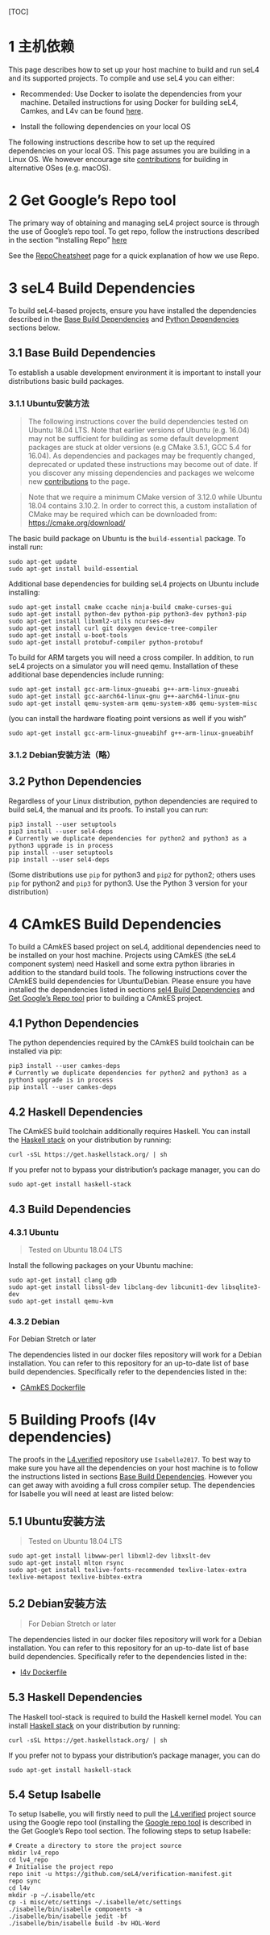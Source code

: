 [TOC]

# 1 主机依赖

This page describes how to set up your host machine to build and run seL4 and its supported projects. To compile and use seL4 you can either:

* Recommended: Use Docker to isolate the dependencies from your machine. Detailed instructions for using Docker for building seL4, Camkes, and L4v can be found [here](https://docs.sel4.systems/projects/dockerfiles/).

* Install the following dependencies on your local OS

The following instructions describe how to set up the required dependencies on your local OS. This page assumes you are building in a Linux OS. We however encourage site [contributions](https://docs.sel4.systems/DocsContributing) for building in alternative OSes (e.g. macOS).

# 2 Get Google’s Repo tool

The primary way of obtaining and managing seL4 project source is through the use of Google’s repo tool. To get repo, follow the instructions described in the section “Installing Repo” [here](https://source.android.com/setup/develop#installing-repo)

See the [RepoCheatsheet](https://docs.sel4.systems/projects/buildsystem/repo-cheatsheet) page for a quick explanation of how we use Repo.

# 3 seL4 Build Dependencies

To build seL4-based projects, ensure you have installed the dependencies described in the [Base Build Dependencies](https://docs.sel4.systems/projects/buildsystem/host-dependencies.html#base-build-dependencies) and [Python Dependencies](https://docs.sel4.systems/projects/buildsystem/host-dependencies.html#python-dependencies) sections below.

## 3.1 Base Build Dependencies

To establish a usable development environment it is important to install your distributions basic build packages.

### 3.1.1 Ubuntu安装方法

> The following instructions cover the build dependencies tested on Ubuntu 18.04 LTS. Note that earlier versions of Ubuntu (e.g. 16.04) may not be sufficient for building as some default development packages are stuck at older versions (e.g CMake 3.5.1, GCC 5.4 for 16.04). As dependencies and packages may be frequently changed, deprecated or updated these instructions may become out of date. If you discover any missing dependencies and packages we welcome new [contributions](https://docs.sel4.systems/DocsContributing) to the page.

> Note that we require a minimum CMake version of 3.12.0 while Ubuntu 18.04 contains 3.10.2. In order to correct this, a custom installation of CMake may be required which can be downloaded from: https://cmake.org/download/

The basic build package on Ubuntu is the `build-essential` package. To install run:

    sudo apt-get update
    sudo apt-get install build-essential

Additional base dependencies for building seL4 projects on Ubuntu include installing:

    sudo apt-get install cmake ccache ninja-build cmake-curses-gui
    sudo apt-get install python-dev python-pip python3-dev python3-pip
    sudo apt-get install libxml2-utils ncurses-dev
    sudo apt-get install curl git doxygen device-tree-compiler
    sudo apt-get install u-boot-tools
    sudo apt-get install protobuf-compiler python-protobuf

To build for ARM targets you will need a cross compiler. In addition, to run seL4 projects on a simulator you will need qemu. Installation of these additional base dependencies include running:

    sudo apt-get install gcc-arm-linux-gnueabi g++-arm-linux-gnueabi
    sudo apt-get install gcc-aarch64-linux-gnu g++-aarch64-linux-gnu
    sudo apt-get install qemu-system-arm qemu-system-x86 qemu-system-misc

(you can install the hardware floating point versions as well if you wish”

    sudo apt-get install gcc-arm-linux-gnueabihf g++-arm-linux-gnueabihf

### 3.1.2 Debian安装方法（略）

## 3.2 Python Dependencies

Regardless of your Linux distribution, python dependencies are required to build seL4, the manual and its proofs. To install you can run:

    pip3 install --user setuptools
    pip3 install --user sel4-deps
    # Currently we duplicate dependencies for python2 and python3 as a python3 upgrade is in process
    pip install --user setuptools
    pip install --user sel4-deps

(Some distributions use `pip` for python3 and `pip2` for python2; others uses `pip` for python2 and `pip3` for python3. Use the Python 3 version for your distribution)

# 4 CAmkES Build Dependencies

To build a CAmkES based project on seL4, additional dependencies need to be installed on your host machine. Projects using CAmkES (the seL4 component system) need Haskell and some extra python libraries in addition to the standard build tools. The following instructions cover the CAmkES build dependencies for Ubuntu/Debian. Please ensure you have installed the dependencies listed in sections [sel4 Build Dependencies](https://docs.sel4.systems/projects/buildsystem/host-dependencies.html#sel4-build-dependencies) and [Get Google’s Repo tool](https://docs.sel4.systems/projects/buildsystem/host-dependencies.html#get-googles-repo-tool) prior to building a CAmkES project.

## 4.1 Python Dependencies

The python dependencies required by the CAmkES build toolchain can be installed via pip:

    pip3 install --user camkes-deps
    # Currently we duplicate dependencies for python2 and python3 as a python3 upgrade is in process
    pip install --user camkes-deps

## 4.2 Haskell Dependencies

The CAmkES build toolchain additionally requires Haskell. You can install the [Haskell stack](https://haskellstack.org/) on your distribution by running:

    curl -sSL https://get.haskellstack.org/ | sh

If you prefer not to bypass your distribution’s package manager, you can do

    sudo apt-get install haskell-stack

## 4.3 Build Dependencies

### 4.3.1 Ubuntu

> Tested on Ubuntu 18.04 LTS

Install the following packages on your Ubuntu machine:

    sudo apt-get install clang gdb
    sudo apt-get install libssl-dev libclang-dev libcunit1-dev libsqlite3-dev
    sudo apt-get install qemu-kvm

### 4.3.2 Debian

For Debian Stretch or later

The dependencies listed in our docker files repository will work for a Debian installation. You can refer to this repository for an up-to-date list of base build dependencies. Specifically refer to the dependencies listed in the:

* [CAmkES Dockerfile](https://github.com/SEL4PROJ/seL4-CAmkES-L4v-dockerfiles/blob/master/camkes.dockerfile)

# 5 Building Proofs (l4v dependencies)

The proofs in the [L4.verified](https://github.com/seL4/l4v) repository use `Isabelle2017`. To best way to make sure you have all the dependencies on your host machine is to follow the instructions listed in sections [Base Build Dependencies](https://docs.sel4.systems/projects/buildsystem/host-dependencies.html#base-build-dependencies). However you can get away with avoiding a full cross compiler setup. The dependencies for Isabelle you will need at least are listed below:

## 5.1 Ubuntu安装方法

> Tested on Ubuntu 18.04 LTS

    sudo apt-get install libwww-perl libxml2-dev libxslt-dev
    sudo apt-get install mlton rsync
    sudo apt-get install texlive-fonts-recommended texlive-latex-extra texlive-metapost texlive-bibtex-extra

## 5.2 Debian安装方法

> For Debian Stretch or later

The dependencies listed in our docker files repository will work for a Debian installation. You can refer to this repository for an up-to-date list of base build dependencies. Specifically refer to the dependencies listed in the:

* [l4v Dockerfile](https://github.com/SEL4PROJ/seL4-CAmkES-L4v-dockerfiles/blob/master/l4v.dockerfile)

## 5.3 Haskell Dependencies

The Haskell tool-stack is required to build the Haskell kernel model. You can install [Haskell stack](https://haskellstack.org/) on your distribution by running:

    curl -sSL https://get.haskellstack.org/ | sh

If you prefer not to bypass your distribution’s package manager, you can do

    sudo apt-get install haskell-stack

## 5.4 Setup Isabelle

To setup Isabelle, you will firstly need to pull the [L4.verified](https://github.com/seL4/l4v) project source using the Google repo tool (installing the [Google repo tool](https://docs.sel4.systems/projects/buildsystem/host-dependencies.html#get-googles-repo-tool) is described in the Get Google’s Repo tool section. The following steps to setup Isabelle:

    # Create a directory to store the project source
    mkdir lv4_repo
    cd lv4_repo
    # Initialise the project repo
    repo init -u https://github.com/seL4/verification-manifest.git
    repo sync
    cd l4v
    mkdir -p ~/.isabelle/etc
    cp -i misc/etc/settings ~/.isabelle/etc/settings
    ./isabelle/bin/isabelle components -a
    ./isabelle/bin/isabelle jedit -bf
    ./isabelle/bin/isabelle build -bv HOL-Word
